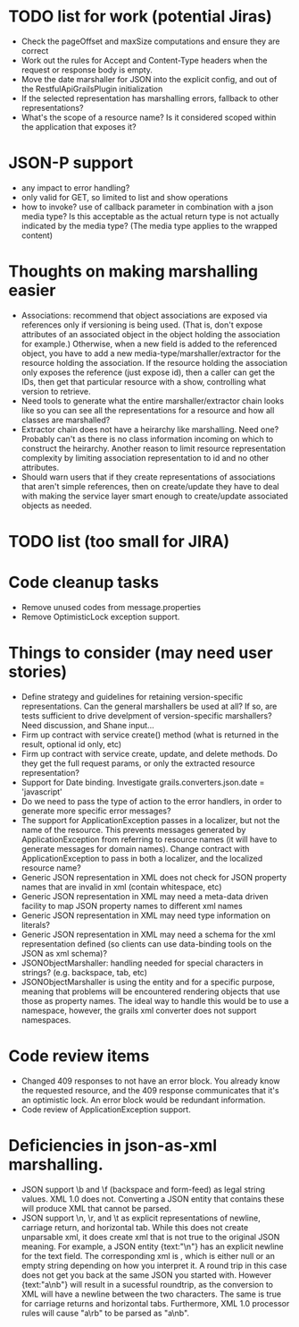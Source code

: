 <!-- ********************************************************************
     Copyright 2013 Ellucian Company L.P. and its affiliates.
******************************************************************** -->

# TODO list for work (potential Jiras)
* Check the pageOffset and maxSize computations and ensure they are correct
* Work out the rules for Accept and Content-Type headers when the request or response body is empty.
* Move the date marshaller for JSON into the explicit config, and out of the RestfulApiGrailsPlugin initialization
* If the selected representation has marshalling errors, fallback to other representations?
* What's the scope of a resource name?  Is it considered scoped within the application that exposes it?

# JSON-P support
* any impact to error handling?
* only valid for GET, so limited to list and show operations
* how to invoke?  use of callback parameter in combination with a json media type?  Is this acceptable as the actual return type
is not actually indicated by the media type?  (The media type applies to the wrapped content)

# Thoughts on making marshalling easier
* Associations: recommend that object associations are exposed via references only if versioning is being used.  (That is, don't expose attributes
of an associated object in the object holding the association for example.)  Otherwise, when a new field is added to the referenced object, you have to add a new media-type/marshaller/extractor for the resource holding the association.  If the resource holding the association only exposes the reference (just expose id), then a caller can get the IDs, then get that particular resource with a show, controlling what version to retrieve.
* Need tools to generate what the entire marshaller/extractor chain looks like so you can see all the representations for a resource and how all classes are marshalled?
* Extractor chain does not have a heirarchy like marshalling.  Need one?  Probably can't as there is no class information incoming on which to construct the heirarchy.  Another reason to limit resource representation complexity by limiting association representation to id and no other attributes.
* Should warn users that if they create representations of associations that aren't simple references, then on create/update they have to deal with making the service layer smart enough to create/update associated objects as needed.


# TODO list (too small for JIRA)

# Code cleanup tasks
* Remove unused codes from message.properties
* Remove OptimisticLock exception support.

# Things to consider (may need user stories)
* Define strategy and guidelines for retaining version-specific representations. Can the general marshallers be used at all?  If so, are tests sufficient to drive develpment of version-specific marshallers?  Need discussion, and Shane input...
* Firm up contract with service create() method (what is returned in the result, optional id only, etc)
* Firm up contract with service create, update, and delete methods.  Do they get the full request params, or only the extracted resource representation?
* Support for Date binding.  Investigate grails.converters.json.date = 'javascript'
* Do we need to pass the type of action to the error handlers, in order to generate more specific error messages?
* The support for ApplicationException passes in a localizer, but not the name of the resource.  This prevents messages generated by ApplicationException from referring to resource names (it will have to generate messages for domain names).  Change contract with ApplicationException to pass in both a localizer, and the localized resource name?
* Generic JSON representation in XML does not check for JSON property names that are invalid in xml (contain whitespace, etc)
* Generic JSON representation in XML may need a meta-data driven facility to map JSON property names to different xml names
* Generic JSON representation in XML may need type information on literals?
* Generic JSON representation in XML may need a schema for the xml representation defined (so clients can use data-binding tools on the JSON as xml schema)?
* JSONObjectMarshaller: handling needed for special characters in strings? (e.g. backspace, tab, etc)
* JSONObjectMarshaller is using the entity <array> and <arrayElement> for a specific purpose, meaning that problems will be encountered rendering objects that use those as property names.  The ideal way to handle this would be to use a namespace, however, the grails xml converter does not support namespaces.


# Code review items
* Changed 409 responses to not have an error block.  You already know the requested resource, and the 409 response communicates that it's an optimistic lock.  An error block would be redundant information.
* Code review of ApplicationException support.

# Deficiencies in json-as-xml marshalling.
* JSON support \b and \f (backspace and form-feed) as legal string values.  XML 1.0 does not.  Converting a JSON entity that contains these will produce XML that cannot be parsed.
* JSON support \n, \r, and \t as explicit representations of newline, carriage return, and horizontal tab.  While this does not create unparsable xml, it does create xml that is not true to the original JSON meaning.  For example, a JSON entity {text:"\n"} has an explicit newline for the text field.  The corresponding xml is <text/>, which is either null or an empty string depending on how you interpret it.  A round trip in this case does not get you back at the same JSON you started with.  However {text:"a\nb"} will result in a sucessful roundtrip, as the conversion to XML will have a newline between the two characters.  The same is true for carriage returns and horizontal tabs.  Furthermore, XML 1.0 processor rules will cause "a\rb" to be parsed as "a\nb".




